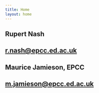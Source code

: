 ```yaml
---
title: Home
layout: home
---
```


## Rupert Nash
## r.nash@epcc.ed.ac.uk

## Maurice Jamieson, EPCC
## m.jamieson@epcc.ed.ac.uk

